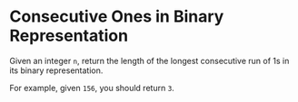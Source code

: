 # Consecutive Ones in Binary Representation

Given an integer `n`, return the length of the longest consecutive run of 1s in its binary representation.

For example, given `156`, you should return `3`.

